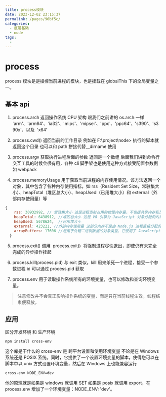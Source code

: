 ```yaml
---
title: process模块
date: 2023-12-02 23:15:37
permalink: /pages/90bf5c/
categories:
  - 底层基础
  - node
tags:
  -
---
```


# process

process 模块是是操控当前进程的模块，也是挂载在 globalThis 下的全局变量之一。

## 基本 api

1. process.arch
   返回操作系统 CPU 架构 跟我们之前讲的 os.arch 一样
   'arm'、'arm64'、'ia32'、'mips'、'mipsel'、'ppc'、'ppc64'、's390'、's390x'、以及  'x64'

2. process.cwd()
   返回当前的工作目录 例如在 F:\project\node> 执行的脚本就返回这个目录 也可以和 path 拼接代替\_\_dirname 使用

3. process.argv
   获取执行进程后面的参数 返回是一个数组 后面我们讲到命令行交互工具的时候会很有用，各种 cli 脚手架也是使用这种方式接受配置参数例如 webpack

4. process.memoryUsage
   用于获取当前进程的内存使用情况。该方法返回一个对象，其中包含了各种内存使用指标，如 rss（Resident Set Size，常驻集大小）、heapTotal（堆区总大小）、heapUsed（已用堆大小）和 external（外部内存使用量）等

```js
{
    rss: 30932992, // 常驻集大小 这是进程当前占用的物理内存量，不包括共享内存和页面缓存。它反映了进程实际占用的物理内存大小
    heapTotal: 6438912, //堆区总大小 这是 V8 引擎为 JavaScript 对象分配的内存量。它包括了已用和未用的堆内存
    heapUsed: 5678624,  //已用堆大小
    external: 423221, //外部内存使用量 这部分内存不是由 Node.js 进程直接分配的，而是由其他 C/C++ 对象或系统分配的
    arrayBuffers: 17606 //是用于处理二进制数据的对象类型，它使用了 JavaScript 中的 ArrayBuffer 接口。这个属性显示了当前进程中 ArrayBuffers 的数量
  }
```

5. process.exit()
   调用  process.exit()  将强制进程尽快退出，即使仍有未完全完成的异步操作挂起

6. process.kill(process.pid)
   与 exit 类似，kill 用来杀死一个进程，接受一个参数进程 id 可以通过 process.pid 获取

7. process.env
   用于读取操作系统所有的环境变量，也可以修改和查询环境变量。

> 注意修改并不会真正影响操作系统的变量，而是只在当前线程生效，线程结束便释放。

## 应用

区分开发环境 和 生产环境

```shell
npm install cross-env
```

这个库是干什么的 cross-env 是 跨平台设置和使用环境变量 不论是在 Windows 系统还是 POSIX 系统。同时，它提供了一个设置环境变量的脚本，使得您可以在脚本中以 unix 方式设置环境变量，然后在 Windows 上也能兼容运行

```shell
cross-env NODE_ENV=dev
```

他的原理就是如果是 windows 就调用 SET 如果是 posix 就调用 export，在 process.env 增加了一个环境变量：NODE_ENV: 'dev'。
